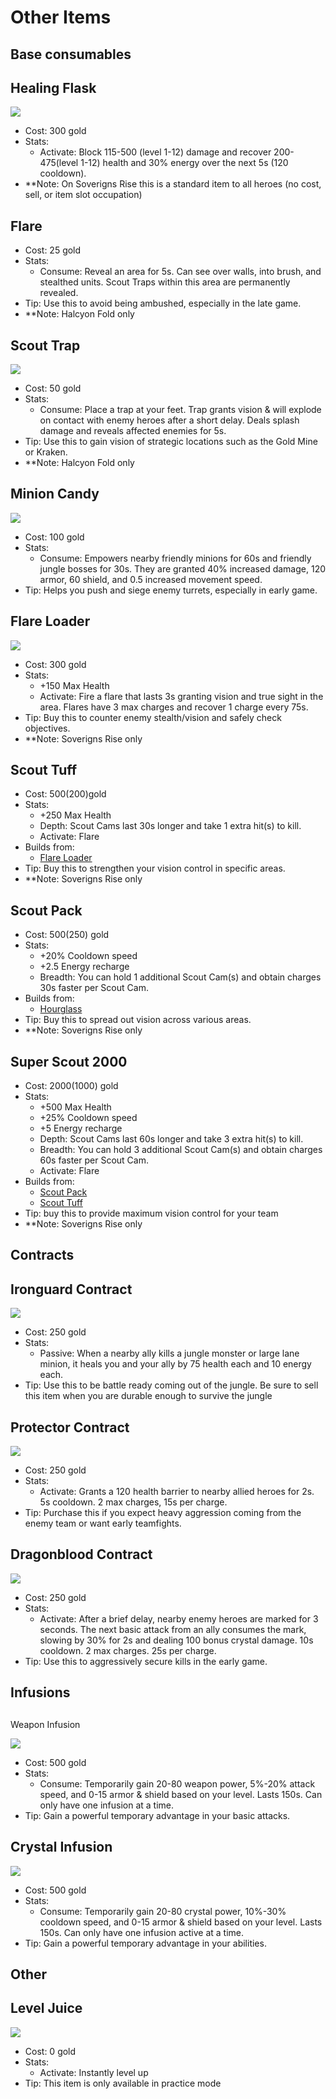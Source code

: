 # Other Items

## Base consumables

## Healing Flask

![](../.gitbook/assets/image%20%28143%29.png)

* Cost: 300 gold
* Stats:
  * Activate: Block 115-500 \(level 1-12\) damage and recover 200-475\(level 1-12\) health and 30% energy over the next 5s \(120 cooldown\).
* \*\*Note: On Soverigns Rise this is a standard item to all heroes \(no cost, sell, or item slot occupation\)

## Flare

* Cost: 25 gold
* Stats:
  * Consume: Reveal an area for 5s. Can see over walls, into brush, and stealthed units. Scout Traps within this area are permanently revealed.
* Tip: Use this to avoid being ambushed, especially in the late game.
* \*\*Note: Halcyon Fold only

## Scout Trap

![](../.gitbook/assets/scout-trap.png)

* Cost: 50 gold
* Stats:
  * Consume: Place a trap at your feet. Trap grants vision & will explode on contact with enemy heroes after a short delay. Deals splash damage and reveals affected enemies for 5s.
* Tip: Use this to gain vision of strategic locations such as the Gold Mine or Kraken.
* \*\*Note: Halcyon Fold only

## Minion Candy

![](../.gitbook/assets/minion-candy%20%281%29.png)

* Cost: 100 gold
* Stats:
  * Consume: Empowers nearby friendly minions for 60s and friendly jungle bosses for 30s. They are granted 40% increased damage, 120 armor, 60 shield, and 0.5 increased movement speed.
* Tip: Helps you push and siege enemy turrets, especially in early game.

## Flare Loader

![](../.gitbook/assets/flare-gun.png)

* Cost: 300 gold
* Stats:
  * +150 Max Health
  * Activate: Fire a flare that lasts 3s granting vision and true sight in the area. Flares have 3 max charges and recover 1 charge every 75s.
* Tip: Buy this to counter enemy stealth/vision and safely check objectives.
* \*\*Note: Soverigns Rise only

## Scout Tuff

* Cost: 500\(200\)gold
* Stats:
  * +250 Max Health
  * Depth: Scout Cams last 30s longer and take 1 extra hit\(s\) to kill. 
  * Activate: Flare
* Builds from:
  * [Flare Loader](untitled-1.md#flare-loader)
* Tip: Buy this to strengthen your vision control in specific areas.
* \*\*Note: Soverigns Rise only

## Scout Pack

* Cost: 500\(250\) gold
* Stats:
  * +20% Cooldown speed
  * +2.5 Energy recharge
  * Breadth: You can hold 1 additional Scout Cam\(s\) and obtain charges 30s faster per Scout Cam.
* Builds from:
  * [Hourglass](crystal-item-details.md#hourglass)
* Tip: Buy this to spread out vision across various areas. 
* \*\*Note: Soverigns Rise only

## Super Scout 2000

* Cost: 2000\(1000\) gold
* Stats:
  * +500 Max Health
  * +25% Cooldown speed
  * +5 Energy recharge
  * Depth: Scout Cams last 60s longer and take 3 extra hit\(s\) to kill. 
  * Breadth: You can hold 3 additional Scout Cam\(s\) and obtain charges 60s faster per Scout Cam.
  * Activate: Flare
* Builds from:
  * [Scout Pack    ](untitled-1.md#scout-pack)
  * [Scout Tuff    ](untitled-1.md#scout-tuff)
* Tip: buy this to provide maximum vision control for your team
* \*\*Note: Soverigns Rise only

## Contracts

## Ironguard Contract

![](../.gitbook/assets/ironguard-contract%20%281%29.png)

* Cost: 250 gold
* Stats:
  * Passive: When a nearby ally kills a jungle monster or large lane minion, it heals you and your ally by 75 health each and 10 energy each.
* Tip: Use this to be battle ready coming out of the jungle. Be sure to sell this item when you are durable enough to survive the jungle

## Protector Contract

![](../.gitbook/assets/protector-contract.png)

*  Cost: 250 gold
* Stats:
  * Activate: Grants a 120 health barrier to nearby allied heroes for 2s. 5s cooldown. 2 max charges, 15s per charge.
* Tip: Purchase this if you expect heavy aggression coming from the enemy team or want early teamfights.

## Dragonblood Contract

![](../.gitbook/assets/dragonblood-contract.png)

*  Cost: 250 gold
* Stats:
  * Activate: After a brief delay, nearby enemy heroes are marked for 3 seconds. The next basic attack from an ally consumes the mark, slowing by 30% for 2s and dealing 100 bonus crystal damage. 10s cooldown. 2 max charges. 25s per charge.
* Tip: Use this to aggressively secure kills in the early game.

## Infusions

## Weapon Infusion

![](../.gitbook/assets/weapon-infusion%20%281%29.png)

* Cost: 500 gold
* Stats:
  * Consume: Temporarily gain 20-80 weapon power, 5%-20% attack speed, and 0-15 armor & shield based on your level. Lasts 150s. Can only have one infusion at a time.
* Tip: Gain a powerful temporary advantage in your basic attacks.

## Crystal Infusion

![](../.gitbook/assets/crystal-infusion.png)

* Cost: 500 gold
* Stats:
  * Consume: Temporarily gain 20-80 crystal power, 10%-30% cooldown speed, and 0-15 armor & shield based on your level. Lasts 150s. Can only have one infusion active at a time.
* Tip: Gain a powerful temporary advantage in your abilities.

## Other

## Level Juice

![](../.gitbook/assets/level-juice.png)

* Cost: 0 gold
* Stats:
  * Activate: Instantly level up
* Tip: This item is only available in practice mode

